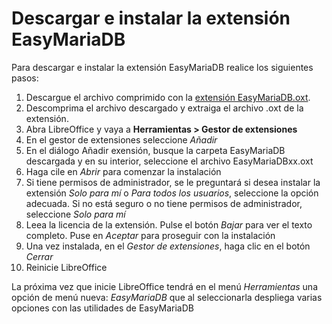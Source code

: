 # Descargar e instalar la extensión EasyMariaDB

Para descargar e instalar la extensión EasyMariaDB realice los siguientes pasos:

1. Descargue el archivo comprimido con la [extensión EasyMariaDB.oxt](https://github.com/jucasaca/Extension/releases).
1. Descomprima el archivo descargado y extraiga el archivo .oxt de la extensión.
1. Abra LibreOffice y vaya a **Herramientas > Gestor de extensiones**
1. En el gestor de extensiones seleccione _Añadir_
1. En el diálogo Añadir exensión, busque la carpeta EasyMariaDB descargada y en su interior, seleccione el archivo EasyMariaDBxx.oxt
1. Haga cile en _Abrir_ para comenzar la instalación
1. Si tiene permisos de administrador, se le preguntará si desea instalar la extensión _Solo para mí_ o _Para todos los usuarios_, seleccione la opción adecuada. Si no está seguro o no tiene permisos de administrador, seleccione _Solo para mí_
2. Leea la licencia de la extensión. Pulse el botón _Bajar_ para ver el texto completo. Puse en _Aceptar_ para proseguir con la instalación
3. Una vez instalada, en el _Gestor de extensiones_, haga clic en el botón _Cerrar_
4. Reinicie LibreOffice

La próxima vez que inicie LibreOffice tendrá en el menú _Herramientas_ una opción de menú nueva: _EasyMariaDB_ que al seleccionarla despliega varias opciones con las utilidades de EasyMariaDB
